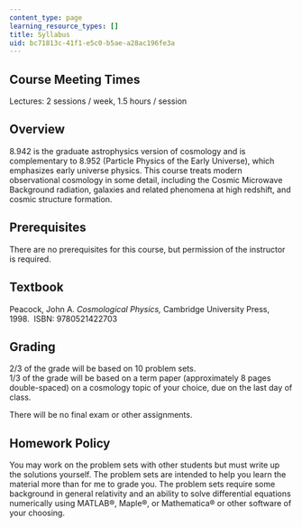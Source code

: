 ```yaml
---
content_type: page
learning_resource_types: []
title: Syllabus
uid: bc71813c-41f1-e5c0-b5ae-a28ac196fe3a
---
```


Course Meeting Times
--------------------

Lectures: 2 sessions / week, 1.5 hours / session

Overview
--------

8.942 is the graduate astrophysics version of cosmology and is complementary to 8.952 (Particle Physics of the Early Universe), which emphasizes early universe physics. This course treats modern observational cosmology in some detail, including the Cosmic Microwave Background radiation, galaxies and related phenomena at high redshift, and cosmic structure formation.

Prerequisites
-------------

There are no prerequisites for this course, but permission of the instructor is required.

Textbook
--------

Peacock, John A. _Cosmological Physics,_ Cambridge University Press, 1998.  ISBN: 9780521422703

Grading
-------

2/3 of the grade will be based on 10 problem sets.  
1/3 of the grade will be based on a term paper (approximately 8 pages double-spaced) on a cosmology topic of your choice, due on the last day of class.

There will be no final exam or other assignments.

Homework Policy
---------------

You may work on the problem sets with other students but must write up the solutions yourself. The problem sets are intended to help you learn the material more than for me to grade you. The problem sets require some background in general relativity and an ability to solve differential equations numerically using MATLAB®, Maple®, or Mathematica® or other software of your choosing.